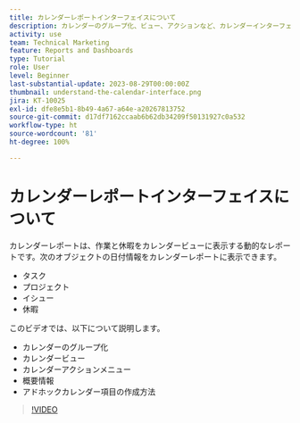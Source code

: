 ```yaml
---
title: カレンダーレポートインターフェイスについて
description: カレンダーのグループ化、ビュー、アクションなど、カレンダーインターフェイスについて説明します。
activity: use
team: Technical Marketing
feature: Reports and Dashboards
type: Tutorial
role: User
level: Beginner
last-substantial-update: 2023-08-29T00:00:00Z
thumbnail: understand-the-calendar-interface.png
jira: KT-10025
exl-id: dfe8e5b1-8b49-4a67-a64e-a20267813752
source-git-commit: d17df7162ccaab6b62db34209f50131927c0a532
workflow-type: ht
source-wordcount: '81'
ht-degree: 100%

---
```


# カレンダーレポートインターフェイスについて

カレンダーレポートは、作業と休暇をカレンダービューに表示する動的なレポートです。次のオブジェクトの日付情報をカレンダーレポートに表示できます。

* タスク
* プロジェクト
* イシュー
* 休暇

このビデオでは、以下について説明します。

* カレンダーのグループ化
* カレンダービュー
* カレンダーアクションメニュー
* 概要情報
* アドホックカレンダー項目の作成方法

>[!VIDEO](https://video.tv.adobe.com/v/3438759/?quality=12&learn=on&enablevpops&captions=jpn)
